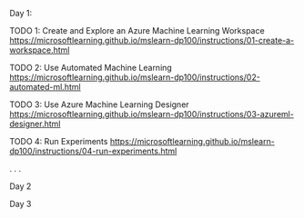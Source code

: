 Day 1:

TODO 1: Create and Explore an Azure Machine Learning Workspace
https://microsoftlearning.github.io/mslearn-dp100/instructions/01-create-a-workspace.html

TODO 2: Use Automated Machine Learning
https://microsoftlearning.github.io/mslearn-dp100/instructions/02-automated-ml.html

TODO 3: Use Azure Machine Learning Designer
https://microsoftlearning.github.io/mslearn-dp100/instructions/03-azureml-designer.html

TODO 4: Run Experiments
https://microsoftlearning.github.io/mslearn-dp100/instructions/04-run-experiments.html

.
.
.

Day 2




Day 3



